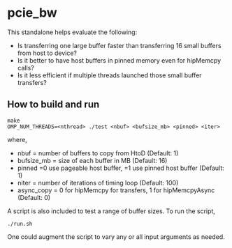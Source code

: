 # pcie_bw
This standalone helps evaluate the following:
- Is transferring one large buffer faster than transferring 16 small buffers 
  from host to device?
- Is it better to have host buffers in pinned memory even for hipMemcpy calls?
- Is it less efficient if multiple threads launched those small buffer transfers?

## How to build and run

```
make
OMP_NUM_THREADS=<nthread> ./test <nbuf> <bufsize_mb> <pinned> <iter>
```
where,
- nbuf = number of buffers to copy from HtoD (Default: 1)
- bufsize_mb = size of each buffer in MB (Default: 16)
- pinned =0 use pageable host buffer, =1 use pinned host buffer (Default: 1)
- niter  = number of iterations of timing loop (Default: 100)
- async_copy = 0 for hipMemcpy for transfers, 1 for hipMemcpyAsync (Default: 0)

A script is also included to test a range of buffer sizes. To run the script, 
```
./run.sh
```
One could augment the script to vary any or all input arguments as needed.
